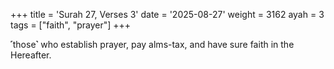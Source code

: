 +++
title = 'Surah 27, Verses 3'
date = '2025-08-27'
weight = 3162
ayah = 3
tags = ["faith", "prayer"]
+++

˹those˺ who establish prayer, pay alms-tax, and have sure faith in the Hereafter.